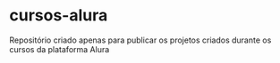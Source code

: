 # cursos-alura
Repositório criado apenas para publicar os projetos criados durante os cursos da plataforma Alura

